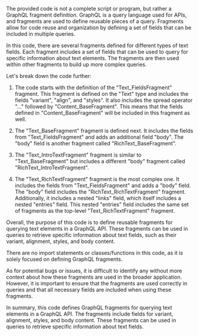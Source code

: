 The provided code is not a complete script or program, but rather a GraphQL fragment definition. GraphQL is a query language used for APIs, and fragments are used to define reusable pieces of a query. Fragments allow for code reuse and organization by defining a set of fields that can be included in multiple queries.

In this code, there are several fragments defined for different types of text fields. Each fragment includes a set of fields that can be used to query for specific information about text elements. The fragments are then used within other fragments to build up more complex queries.

Let's break down the code further:

1. The code starts with the definition of the "Text_FieldsFragment" fragment. This fragment is defined on the "Text" type and includes the fields "variant", "align", and "styles". It also includes the spread operator "..." followed by "Content_BaseFragment". This means that the fields defined in "Content_BaseFragment" will be included in this fragment as well.

2. The "Text_BaseFragment" fragment is defined next. It includes the fields from "Text_FieldsFragment" and adds an additional field "body". The "body" field is another fragment called "RichText_BaseFragment".

3. The "Text_IntroTextFragment" fragment is similar to "Text_BaseFragment" but includes a different "body" fragment called "RichText_IntroTextFragment".

4. The "Text_RichTextFragment" fragment is the most complex one. It includes the fields from "Text_FieldsFragment" and adds a "body" field. The "body" field includes the "RichText_RichTextFragment" fragment. Additionally, it includes a nested "links" field, which itself includes a nested "entries" field. This nested "entries" field includes the same set of fragments as the top-level "Text_RichTextFragment" fragment.

Overall, the purpose of this code is to define reusable fragments for querying text elements in a GraphQL API. These fragments can be used in queries to retrieve specific information about text fields, such as their variant, alignment, styles, and body content.

There are no import statements or classes/functions in this code, as it is solely focused on defining GraphQL fragments.

As for potential bugs or issues, it is difficult to identify any without more context about how these fragments are used in the broader application. However, it is important to ensure that the fragments are used correctly in queries and that all necessary fields are included when using these fragments.

In summary, this code defines GraphQL fragments for querying text elements in a GraphQL API. The fragments include fields for variant, alignment, styles, and body content. These fragments can be used in queries to retrieve specific information about text fields.